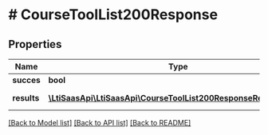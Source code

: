 # # CourseToolList200Response

## Properties

Name | Type | Description | Notes
------------ | ------------- | ------------- | -------------
**succes** | **bool** |  | [optional]
**results** | [**\LtiSaasApi\LtiSaasApi\CourseToolList200ResponseResultsInner[]**](CourseToolList200ResponseResultsInner.md) | The list of tools | [optional]

[[Back to Model list]](../../README.md#models) [[Back to API list]](../../README.md#endpoints) [[Back to README]](../../README.md)

